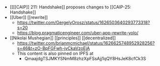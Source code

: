 - [[[[CAIP]] 211: Handshake]] proposes changes to [[CAIP-25: Handshake]]
- [[Uber]] [[rewrite]]
    - https://twitter.com/GergelyOrosz/status/1626503640293773318?s=20
    - https://blog.pragmaticengineer.com/uber-app-rewrite-yolo/
- [[Nikolai Mushegian]] [[principles]] [[decentralized]]
    - https://twitter.com/brianmcmichael/status/1626625748952928256?s=46&t=zO-BpFGFwh-jvCkaVzoEjA
    - This content is also pinned on IPFS at 
        - QmaajdgTSJMKYSNmM8zhzXpFSsAjj1qQY8HsJeK8cfCk3S
